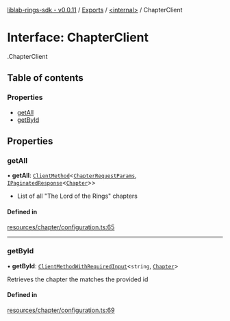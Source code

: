 [liblab-rings-sdk - v0.0.11](../README.md) / [Exports](../modules.md) / [<internal\>](../modules/internal_.md) / ChapterClient

# Interface: ChapterClient

[<internal>](../modules/internal_.md).ChapterClient

## Table of contents

### Properties

- [getAll](internal_.ChapterClient.md#getall)
- [getById](internal_.ChapterClient.md#getbyid)

## Properties

### getAll

• **getAll**: [`ClientMethod`](../modules/internal_.md#clientmethod)<[`ChapterRequestParams`](../modules/internal_.md#chapterrequestparams), [`IPaginatedResponse`](internal_.IPaginatedResponse.md)<[`Chapter`](internal_.Chapter.md)\>\>

* List of all "The Lord of the Rings" chapters

#### Defined in

[resources/chapter/configuration.ts:65](https://github.com/geekmidas/rings-sdk/blob/8b961bb/src/resources/chapter/configuration.ts#L65)

___

### getById

• **getById**: [`ClientMethodWithRequiredInput`](../modules/internal_.md#clientmethodwithrequiredinput)<`string`, [`Chapter`](internal_.Chapter.md)\>

Retrieves the chapter the matches the provided id

#### Defined in

[resources/chapter/configuration.ts:69](https://github.com/geekmidas/rings-sdk/blob/8b961bb/src/resources/chapter/configuration.ts#L69)
